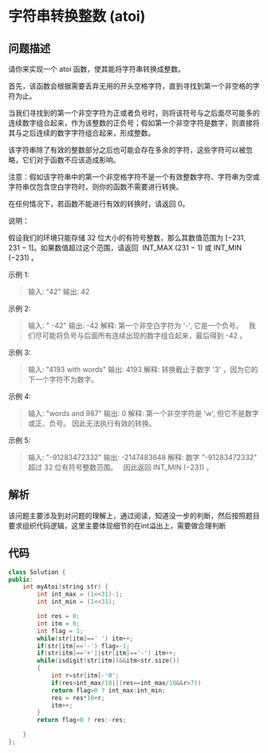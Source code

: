 
# 字符串转换整数 (atoi)
## 问题描述
请你来实现一个 atoi 函数，使其能将字符串转换成整数。

首先，该函数会根据需要丢弃无用的开头空格字符，直到寻找到第一个非空格的字符为止。

当我们寻找到的第一个非空字符为正或者负号时，则将该符号与之后面尽可能多的连续数字组合起来，作为该整数的正负号；假如第一个非空字符是数字，则直接将其与之后连续的数字字符组合起来，形成整数。

该字符串除了有效的整数部分之后也可能会存在多余的字符，这些字符可以被忽略，它们对于函数不应该造成影响。

注意：假如该字符串中的第一个非空格字符不是一个有效整数字符、字符串为空或字符串仅包含空白字符时，则你的函数不需要进行转换。

在任何情况下，若函数不能进行有效的转换时，请返回 0。

说明：

假设我们的环境只能存储 32 位大小的有符号整数，那么其数值范围为 [−231,  231 − 1]。如果数值超过这个范围，请返回  INT_MAX (231 − 1) 或 INT_MIN (−231) 。

示例 1:

> 输入: "42"
输出: 42

示例 2:

> 输入: "   -42"
输出: -42
解释: 第一个非空白字符为 '-', 它是一个负号。
     我们尽可能将负号与后面所有连续出现的数字组合起来，最后得到 -42 。

示例 3:

> 输入: "4193 with words"
输出: 4193
解释: 转换截止于数字 '3' ，因为它的下一个字符不为数字。

示例 4:

> 输入: "words and 987"
输出: 0
解释: 第一个非空字符是 'w', 但它不是数字或正、负号。
     因此无法执行有效的转换。

示例 5:

> 输入: "-91283472332"
输出: -2147483648
解释: 数字 "-91283472332" 超过 32 位有符号整数范围。 
     因此返回 INT_MIN (−231) 。

## 解析
该问题主要涉及到对问题的理解上，通过阅读，知道没一步的判断，然后按照题目要求组织代码逻辑，这里主要体现细节的在int溢出上，需要做合理判断
## 代码
```cpp
class Solution {
public:
    int myAtoi(string str) {
        int int_max = (1<<31)-1;
        int int_min = (1<<31);

        int res = 0;
        int itm = 0;
        int flag = 1;
        while(str[itm]==' ') itm++;
        if(str[itm]=='-') flag=-1;
        if(str[itm]=='+'||str[itm]=='-') itm++;
        while(isdigit(str[itm])&&itm<str.size())
        {
            int r=str[itm]-'0';
            if(res>int_max/10||(res==int_max/10&&r>7))
            return flag>0 ? int_max:int_min;
            res = res*10+r;
            itm++;
        }
        return flag>0 ? res:-res;

    }
};
```


